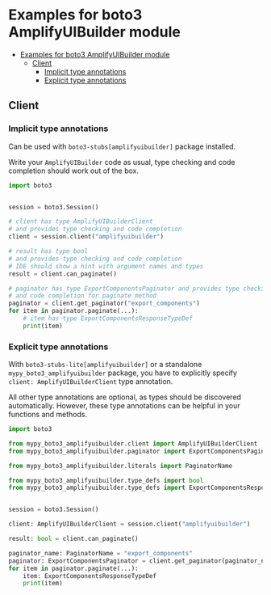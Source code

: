 <a id="examples-for-boto3-amplifyuibuilder-module"></a>

# Examples for boto3 AmplifyUIBuilder module

- [Examples for boto3 AmplifyUIBuilder module](#examples-for-boto3-amplifyuibuilder-module)
  - [Client](#client)
    - [Implicit type annotations](#implicit-type-annotations)
    - [Explicit type annotations](#explicit-type-annotations)

<a id="client"></a>

## Client

<a id="implicit-type-annotations"></a>

### Implicit type annotations

Can be used with `boto3-stubs[amplifyuibuilder]` package installed.

Write your `AmplifyUIBuilder` code as usual, type checking and code completion
should work out of the box.

```python
import boto3


session = boto3.Session()

# client has type AmplifyUIBuilderClient
# and provides type checking and code completion
client = session.client("amplifyuibuilder")

# result has type bool
# and provides type checking and code completion
# IDE should show a hint with argument names and types
result = client.can_paginate()

# paginator has type ExportComponentsPaginator and provides type checking
# and code completion for paginate method
paginator = client.get_paginator("export_components")
for item in paginator.paginate(...):
    # item has type ExportComponentsResponseTypeDef
    print(item)
```

<a id="explicit-type-annotations"></a>

### Explicit type annotations

With `boto3-stubs-lite[amplifyuibuilder]` or a standalone
`mypy_boto3_amplifyuibuilder` package, you have to explicitly specify
`client: AmplifyUIBuilderClient` type annotation.

All other type annotations are optional, as types should be discovered
automatically. However, these type annotations can be helpful in your functions
and methods.

```python
import boto3

from mypy_boto3_amplifyuibuilder.client import AmplifyUIBuilderClient
from mypy_boto3_amplifyuibuilder.paginator import ExportComponentsPaginator

from mypy_boto3_amplifyuibuilder.literals import PaginatorName

from mypy_boto3_amplifyuibuilder.type_defs import bool
from mypy_boto3_amplifyuibuilder.type_defs import ExportComponentsResponseTypeDef


session = boto3.Session()

client: AmplifyUIBuilderClient = session.client("amplifyuibuilder")

result: bool = client.can_paginate()

paginator_name: PaginatorName = "export_components"
paginator: ExportComponentsPaginator = client.get_paginator(paginator_name)
for item in paginator.paginate(...):
    item: ExportComponentsResponseTypeDef
    print(item)
```
